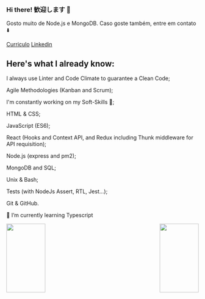### Hi there! 歓迎します 👋

Gosto muito de Node.js e MongoDB.
Caso goste também, entre em contato :arrow_down:

[Curriculo](https://gitconnected.com/matheusjkl1)
[Linkedin](https://www.linkedin.com/in/matheusmendes16/)
<!-- [Protfolio](https://portifolio-matheus.vercel.app/) -->

## Here's what I already know:
I always use Linter and Code Climate to guarantee a Clean Code;

Agile Methodologies (Kanban and Scrum);

I'm constantly working on my Soft-Skills 🙂;

HTML & CSS;

JavaScript (ES6);

React (Hooks and Context API, and Redux including Thunk middleware for API requisition);

Node.js (express and pm2);

MongoDB and SQL;

Unix & Bash;

Tests (with NodeJs Assert, RTL, Jest...);

Git & GitHub.

:page_with_curl: I’m currently learning Typescript

<p align="left">
  <a href="https://github.com/matheusjkl1/github-readme-stats">
    <img align="left" height="180px" width="45%" src="https://github-readme-stats.vercel.app/api?username=matheusjkl1&show_icons=true&theme=dark" />
  </a>
</p>
<p align="right">
  <a href="https://github.com/matheusjkl1/convoychat">
    <img align="right" height="180px" width="45%" src="https://github-readme-stats.vercel.app/api/top-langs/?username=matheusjkl1&theme=dark&layout=compact" />
  </a>
</p>
 


